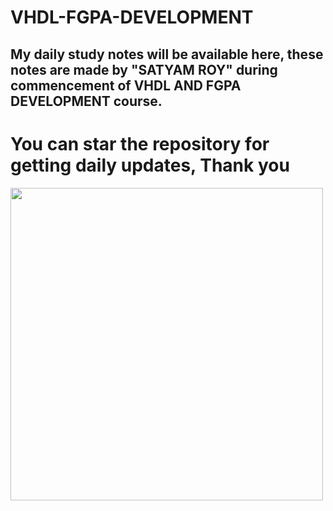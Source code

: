 # VHDL-FGPA-DEVELOPMENT
<h2>My daily study notes will be available here, these notes are made by "SATYAM ROY"  during commencement of VHDL AND FGPA DEVELOPMENT course. <h2>
<h1>You can star the repository for getting daily updates, Thank you </h1>
<img src="https://cdn.sparkfun.com/assets/6/0/4/8/1/51c9c1f8ce395fda22000000.png" width="500"/>
